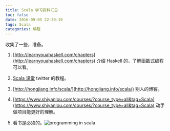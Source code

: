 ```yaml
---
title: Scala 学习资料汇总
toc: false
date: 2016-09-05 22:39:19
tags: Scala
categories: 编程
---
```





收集了一些，准备。

1. [http://learnyouahaskell.com/chapters](http://learnyouahaskell.com/chapters)
介绍 Haskell 的，了解函数式编程可以看。

2. [Scala 课堂](http://twitter.github.io/scala_school/zh_cn/)
twitter 的教程。

3. [http://hongjiang.info/scala/](http://hongjiang.info/scala/)
别人的博客。

4. [https://www.shiyanlou.com/courses/?course_type=all&tag=Scala](https://www.shiyanlou.com/courses/?course_type=all&tag=Scala)
动手做项目能更好的理解。

5. 看书是必须的。![programming in scala](http://new.51cto.com/files/uploadimg/20090526/0950191.jpg)
